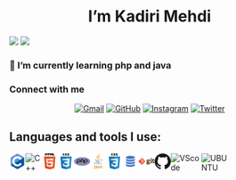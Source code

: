 <h1 align="center">I’m Kadiri Mehdi</h1>
<a href="https://github.com/DenverCoder1/readme-typing-svg"><img src="https://readme-typing-svg.herokuapp.com?lines=SoftWare+Engineering+Student&center=true&width=500&height=50"></a>
<img src="https://media.giphy.com/media/hvRJCLFzcasrR4ia7z/giphy.gif" width="35">
<h3>🌱 I’m currently learning php and java</h3>
<h3>Connect with me</h3>
<p align="center"><a href="mailto:mk360495@gmail.com"><img img src="https://img.shields.io/badge/gmail-%23EA4335.svg?style=plastic&logo=gmail&logoColor=white" alt="Gmail"/></a>
<a href="https://github.com/Mehkad"><img src="https://img.shields.io/badge/github-%23181717.svg?style=plastic&logo=github&logoColor=white" alt="GitHub"/></a>
<a href="https://instagram.com/yvng.medi/"><img src="https://img.shields.io/badge/instagram-%23E4405F.svg?style=plastic&logo=instagram&logoColor=white" alt="Instagram"/></a>
<a href="https://twitter.com/mehkadiri/"><img src="https://img.shields.io/twitter/follow/mehkadiri?style=social?style=plastic&logo=twitter&logoColor=blue" alt="Twitter"/></a></p>
<h2>Languages and tools I use: </h2>
<img align="left" alt="C" width="29px" src="https://raw.githubusercontent.com/devicons/devicon/master/icons/c/c-original.svg" />
<img align="left" alt="C++" width="29px" src="https://upload.wikimedia.org/wikipedia/commons/thumb/1/18/ISO_C%2B%2B_Logo.svg/131px-ISO_C%2B%2B_Logo.svg.png" />
<img align="left" alt="HTML5" width="29px" src="https://raw.githubusercontent.com/github/explore/80688e429a7d4ef2fca1e82350fe8e3517d3494d/topics/html/html.png" />
<img align="left" alt="CSS3" width="29px" src="https://raw.githubusercontent.com/github/explore/80688e429a7d4ef2fca1e82350fe8e3517d3494d/topics/css/css.png" />
<img align="left" alt="php" width="29px" src="https://raw.githubusercontent.com/github/explore/80688e429a7d4ef2fca1e82350fe8e3517d3494d/topics/php/php.png" />
<img align="left" alt="java" width="29px" src="https://raw.githubusercontent.com/github/explore/80688e429a7d4ef2fca1e82350fe8e3517d3494d/topics/java/java.png" />
<img align="left" alt="oracledb" width="29px" src="https://raw.githubusercontent.com/github/explore/80688e429a7d4ef2fca1e82350fe8e3517d3494d/topics/css/css.png" />
<img align="left" alt="SQL" width="29px" src="https://raw.githubusercontent.com/github/explore/80688e429a7d4ef2fca1e82350fe8e3517d3494d/topics/sql/sql.png" />
<img align="left" alt="Git" width="29px" src="https://raw.githubusercontent.com/github/explore/80688e429a7d4ef2fca1e82350fe8e3517d3494d/topics/git/git.png" />
<img align="left" alt="GitHub" width="29px" src="https://raw.githubusercontent.com/github/explore/78df643247d429f6cc873026c0622819ad797942/topics/github/github.png" />
<img align="left" alt="VScode" width="55px" src="https://pic.clubic.com/v1/images/1928820/raw?fit=max&width=1200&hash=87e3d104dd6b1134d14f4f536cf8e7673504d69f" />
<img align="left" alt="UBUNTU" width="55px" src="https://img2.freepng.fr/20180522/gce/kisspng-lubuntu-logo-linux-blur-5b04167731d473.9037022815269945512041.jpg" />
